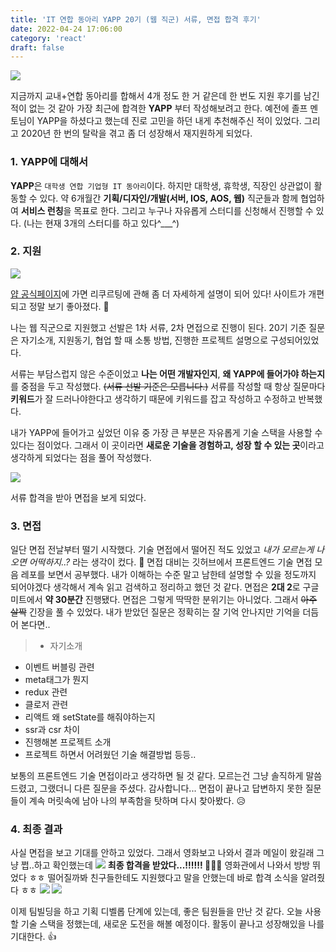 ```yaml
---
title: 'IT 연합 동아리 YAPP 20기 (웹 직군) 서류, 면접 합격 후기'
date: 2022-04-24 17:06:00
category: 'react'
draft: false
---
```


![](https://velog.velcdn.com/images/taeeeeun/post/54afd6c8-e4a5-4a06-bef1-9378b482c67b/image.png)

지금까지 교내+연합 동아리를 합해서 4개 정도 한 거 같은데 한 번도 지원 후기를 남긴적이 없는 것 같아 가장 최근에 합격한 **YAPP** 부터 작성해보려고 한다. 예전에 졸프 멘토님이 YAPP을 하셨다고 했는데 진로 고민을 하던 내게 추천해주신 적이 있었다. 그리고 2020년 한 번의 탈락을 겪고 좀 더 성장해서 재지원하게 되었다.

### 1. YAPP에 대해서

**YAPP**은 `대학생 연합 기업형 IT 동아리`이다. 하지만 대학생, 휴학생, 직장인 상관없이 활동할 수 있다. 약 6개월간 **기획/디자인/개발(서버, IOS, AOS, 웹)** 직군들과 함께 협업하여 **서비스 런칭**을 목표로 한다. 그리고 누구나 자유롭게 스터디를 신청해서 진행할 수 있다. (나는 현재 3개의 스터디를 하고 있다^\_\_\_^)

### 2. 지원

![](https://velog.velcdn.com/images/taeeeeun/post/95ace9c5-4439-4de3-a091-a4880ecdf064/image.png)

[얍 공식페이지](https://www.yapp.co.kr/)에 가면 리쿠르팅에 관해 좀 더 자세하게 설명이 되어 있다! 사이트가 개편되고 정말 보기 좋아졌다. 🙂

나는 웹 직군으로 지원했고 선발은 1차 서류, 2차 면접으로 진행이 된다. 20기 기준 질문은 자기소개, 지원동기, 협업 할 때 소통 방법, 진행한 프로젝트 설명으로 구성되어있었다.

서류는 부담스럽지 않은 수준이었고 **나는 어떤 개발자인지**, **왜 YAPP에 들어가야 하는지**를 중점을 두고 작성했다. ~~(서류 선발 기준은 모릅니다.)~~ 서류를 작성할 때 항상 질문마다 **키워드**가 잘 드러나야한다고 생각하기 때문에 키워드를 잡고 작성하고 수정하고 반복했다.

내가 YAPP에 들어가고 싶었던 이유 중 가장 큰 부분은 자유롭게 기술 스택을 사용할 수 있다는 점이었다. 그래서 이 곳이라면 **새로운 기술을 경험하고, 성장 할 수 있는 곳**이라고 생각하게 되었다는 점을 풀어 작성했다.

![](https://velog.velcdn.com/images/taeeeeun/post/6162994a-ad08-493e-9b2d-094434248ac8/image.png)

서류 합격을 받아 면접을 보게 되었다.

### 3. 면접

일단 면접 전날부터 떨기 시작했다. 기술 면접에서 떨어진 적도 있었고 _내가 모르는게 나오면 어떡하지..?_ 라는 생각이 컸다. 😬
면접 대비는 깃허브에서 프론트엔드 기술 면접 모음 레포를 보면서 공부했다. 내가 이해하는 수준 말고 남한테 설명할 수 있을 정도까지 되어야겠다 생각해서 계속 읽고 검색하고 정리하고 했던 것 같다.
면접은 **2대 2**로 구글 미트에서 **약 30분간** 진행됐다. 면접은 그렇게 딱딱한 분위기는 아니었다. 그래서 ~~아주 살짝~~ 긴장을 풀 수 있었다. 내가 받았던 질문은 정확히는 잘 기억 안나지만 기억을 더듬어 본다면..

> - 자기소개

- 이벤트 버블링 관련
- meta태그가 뭔지
- redux 관련
- 클로저 관련
- 리액트 왜 setState를 해줘야하는지
- ssr과 csr 차이
- 진행해본 프로젝트 소개
- 프로젝트 하면서 어려웠던 기술 해결방법
  등등..

보통의 프론트엔드 기술 면접이라고 생각하면 될 것 같다. 모르는건 그냥 솔직하게 말씀드렸고, 그랬더니 다른 질문을 주셨다. 감사합니다... 면접이 끝나고 답변하지 못한 질문들이 계속 머릿속에 남아 나의 부족함을 탓하며 다시 찾아봤다. 😥

### 4. 최종 결과

사실 면접을 보고 기대를 안하고 있었다. 그래서 영화보고 나와서 결과 메일이 왔길래 그냥 쩝..하고 확인했는데
![](https://velog.velcdn.com/images/taeeeeun/post/c8383557-e305-4bab-9c3d-c0eb96f00b9f/image.png)
**최종 합격을 받았다...!!!!!! 🥺🥺🥺**
영화관에서 나와서 방방 뛰었다 ㅎㅎ 떨어질까봐 친구들한테도 지원했다고 말을 안했는데 바로 합격 소식을 알려줬다 ㅎㅎ
<img src="https://velog.velcdn.com/images/taeeeeun/post/5bbcc059-2337-42ea-9bbd-8594b53c0acd/image.png"/> <img src="https://velog.velcdn.com/images/taeeeeun/post/780f002e-6333-43c6-b14f-716929a615d9/image.png" />

이제 팀빌딩을 하고 기획 디벨롭 단계에 있는데, 좋은 팀원들을 만난 것 같다. 오늘 사용할 기술 스택을 정했는데, 새로운 도전을 해볼 예정이다. 활동이 끝나고 성장해있을 나를 기대한다. 👍
